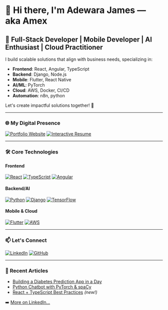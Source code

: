 # 👋 Hi there, I'm **Adewara James** — aka **Amex**

## 🚀 **Full-Stack Developer | Mobile Developer | AI Enthusiast | Cloud Practitioner**

I build scalable solutions that align with business needs, specializing in:
- **Frontend**: React, Angular, TypeScript
- **Backend**: Django, Node.js  
- **Mobile**: Flutter, React Native
- **AI/ML**: PyTorch
- **Cloud**: AWS, Docker, CI/CD
- **Automation**: n8n, python

Let's create impactful solutions together! 🌟

---

### 🌐 **My Digital Presence**
[![Portfolio Website](https://img.shields.io/badge/🚀_Portfolio-000000?style=for-the-badge)](https://jamesadewara.github.io/jamesadewara/index.html)
[![Interactive Resume](https://img.shields.io/badge/📄_Resume-000000?style=for-the-badge)](https://jamesadewara.github.io/jamesadewara/resume_html.html)

---

### 🛠️ **Core Technologies**

#### Frontend
[![React](https://img.shields.io/badge/React-20232A?style=for-the-badge&logo=react&logoColor=61DAFB)](#)
[![TypeScript](https://img.shields.io/badge/TypeScript-007ACC?style=for-the-badge&logo=typescript&logoColor=white)](#)
[![Angular](https://img.shields.io/badge/Angular-DD0031?style=for-the-badge&logo=angular&logoColor=white)](#)

#### Backend/AI
[![Python](https://img.shields.io/badge/Python-3776AB?style=for-the-badge&logo=python&logoColor=white)](#)
[![Django](https://img.shields.io/badge/Django-092E20?style=for-the-badge&logo=django&logoColor=white)](#)
[![TensorFlow](https://img.shields.io/badge/TensorFlow-FF6F00?style=for-the-badge&logo=tensorflow&logoColor=white)](#)

#### Mobile & Cloud
[![Flutter](https://img.shields.io/badge/Flutter-02569B?style=for-the-badge&logo=flutter&logoColor=white)](#)
[![AWS](https://img.shields.io/badge/AWS-232F3E?style=for-the-badge&logo=amazon-aws&logoColor=white)](#)

---

### 📫 **Let's Connect**
[![LinkedIn](https://img.shields.io/badge/LinkedIn-0077B5?style=for-the-badge&logo=linkedin&logoColor=white)](https://www.linkedin.com/in/james-adewara-b0b955290)
[![GitHub](https://img.shields.io/badge/GitHub-100000?style=for-the-badge&logo=github&logoColor=white)](https://github.com/jamesadewara)

---

### 📝 **Recent Articles**
- [Building a Diabetes Prediction App in a Day](https://www.linkedin.com/posts/james-adewara-b0b955290_this-article-chronicles-the-journey-of-creating-activity-7180493093098446849-r8i9)
- [Python Chatbot with PyTorch & spaCy](https://www.linkedin.com/posts/james-adewara-b0b955290_python-pytorch-spacy-activity-7182092380798337024-EE6F)
- [React + TypeScript Best Practices](https://www.linkedin.com/your-article-here) *(new!)*

➡️ [More on LinkedIn...](https://www.linkedin.com/in/james-adewara-b0b955290/recent-activity/all/)
